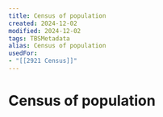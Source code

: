 ```yaml
---
title: Census of population
created: 2024-12-02
modified: 2024-12-02
tags: TBSMetadata
alias: Census of population
usedFor:
- "[[2921 Census]]"
---
```

# Census of population
